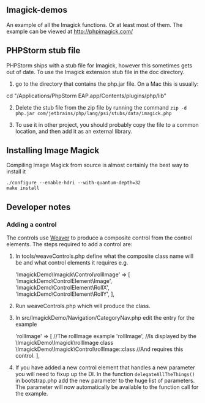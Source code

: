 
## Imagick-demos


An example of all the Imagick functions. Or at least most of them. The example can be viewed at http://phpimagick.com/


## PHPStorm stub file

PHPStorm ships with a stub file for Imagick, however this sometimes gets out of date. To use the Imagick extension stub file in the doc directory.

1. go to the directory that contains the php.jar file. On a Mac this is usually:

cd "/Applications/PhpStorm EAP.app/Contents/plugins/php/lib"

2. Delete the stub file from the zip file by running the command `zip -d php.jar com/jetbrains/php/lang/psi/stubs/data/imagick.php`

3. To use it in other project, you should probably copy the file to a common location, and then add it as an external library.



## Installing Image Magick

Compiling Image Magick from source is almost certainly the best way to install it

    ./configure --enable-hdri --with-quantum-depth=32
    make install



## Developer notes


### Adding a control

The controls use [Weaver](http://www.github.com/Danack/Weaver) to produce a composite control from the control elements. The steps required to add a control are:

1) In tools/weaveControls.php define what the composite class name will be and what control elements it requires e.g. 

    'ImagickDemo\Imagick\Control\rollImage' => [
        'ImagickDemo\ControlElement\Image',
        'ImagickDemo\ControlElement\RollX',
        'ImagickDemo\ControlElement\RollY',
    ],

2) Run weaveControls.php which will produce the class.

3) In src/ImagickDemo/Navigation/CategoryNav.php edit the entry for the example

    'rollImage' => [  //The rollImage example 
        'rollImage',    //Is displayed by the \ImagickDemo\Imagick\rollImage class
        \ImagickDemo\Imagick\Control\rollImage::class  //And requires this control.
    ],


4) If you have added a new control element that handles a new parameter you will need to fixup up the DI. In the function `delegateAllTheThings()` in bootstrap.php add the new parameter to the huge list of parameters. The parameter will now automatically be available to the function call for the example.

